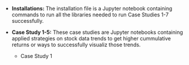 * **Installations:** The installation file is a Jupyter notebook containing commands to run all the libraries needed to run Case Studies 1-7 successfully.

* **Case Study 1-5:** These case studies are Jupyter notebooks containing applied strategies on stock data trends to get higher cummulative returns or ways to successfully visualiz those trends.
  * Case Study 1
